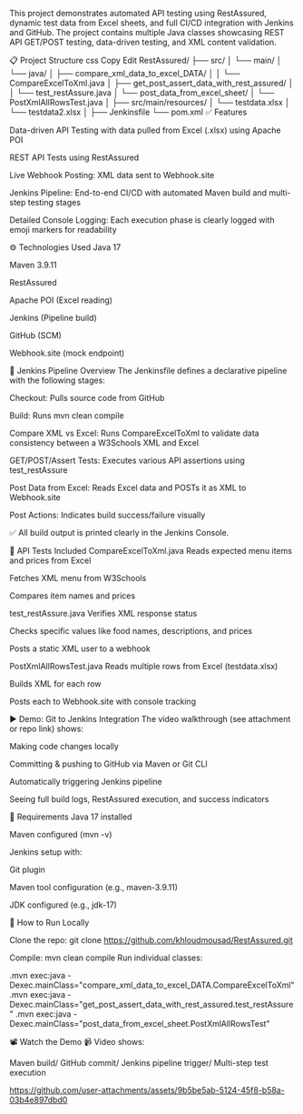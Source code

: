 This project demonstrates automated API testing using RestAssured, dynamic test data from Excel sheets, and full CI/CD integration with Jenkins and GitHub. The project contains multiple Java classes showcasing REST API GET/POST testing, data-driven testing, and XML content validation.

📋 Project Structure
css
Copy
Edit
RestAssured/
├── src/
│   └── main/
│       └── java/
│           ├── compare_xml_data_to_excel_DATA/
│           │   └── CompareExcelToXml.java
│           ├── get_post_assert_data_with_rest_assured/
│           │   └── test_restAssure.java
│           └── post_data_from_excel_sheet/
│               └── PostXmlAllRowsTest.java
│
├── src/main/resources/
│   └── testdata.xlsx
│   └── testdata2.xlsx
│
├── Jenkinsfile
└── pom.xml
✅ Features

Data-driven API Testing with data pulled from Excel (.xlsx) using Apache POI

REST API Tests using RestAssured

Live Webhook Posting: XML data sent to Webhook.site

Jenkins Pipeline: End-to-end CI/CD with automated Maven build and multi-step testing stages

Detailed Console Logging: Each execution phase is clearly logged with emoji markers for readability



⚙️ Technologies Used
Java 17

Maven 3.9.11

RestAssured

Apache POI (Excel reading)

Jenkins (Pipeline build)

GitHub (SCM)

Webhook.site (mock endpoint)

🚦 Jenkins Pipeline Overview
The Jenkinsfile defines a declarative pipeline with the following stages:

Checkout: Pulls source code from GitHub

Build: Runs mvn clean compile

Compare XML vs Excel: Runs CompareExcelToXml to validate data consistency between a W3Schools XML and Excel

GET/POST/Assert Tests: Executes various API assertions using test_restAssure

Post Data from Excel: Reads Excel data and POSTs it as XML to Webhook.site

Post Actions: Indicates build success/failure visually

✅ All build output is printed clearly in the Jenkins Console.

🧪 API Tests Included
CompareExcelToXml.java
Reads expected menu items and prices from Excel

Fetches XML menu from W3Schools

Compares item names and prices

test_restAssure.java
Verifies XML response status

Checks specific values like food names, descriptions, and prices

Posts a static XML user to a webhook

PostXmlAllRowsTest.java
Reads multiple rows from Excel (testdata.xlsx)

Builds XML for each row

Posts each to Webhook.site with console tracking

▶️ Demo: Git to Jenkins Integration
The video walkthrough (see attachment or repo link) shows:

Making code changes locally

Committing & pushing to GitHub via Maven or Git CLI

Automatically triggering Jenkins pipeline

Seeing full build logs, RestAssured execution, and success indicators

🔧 Requirements
Java 17 installed

Maven configured (mvn -v)

Jenkins setup with:

Git plugin

Maven tool configuration (e.g., maven-3.9.11)

JDK configured (e.g., jdk-17)

🚀 How to Run Locally

Clone the repo:
git clone https://github.com/khloudmousad/RestAssured.git


Compile:
mvn clean compile
Run individual classes:

.mvn exec:java -Dexec.mainClass="compare_xml_data_to_excel_DATA.CompareExcelToXml"
.mvn exec:java -Dexec.mainClass="get_post_assert_data_with_rest_assured.test_restAssure"
.mvn exec:java -Dexec.mainClass="post_data_from_excel_sheet.PostXmlAllRowsTest"


📽️ Watch the Demo
📹 Video shows:

Maven build/
GitHub commit/
Jenkins pipeline trigger/
Multi-step test execution

https://github.com/user-attachments/assets/9b5be5ab-5124-45f8-b58a-03b4e897dbd0



